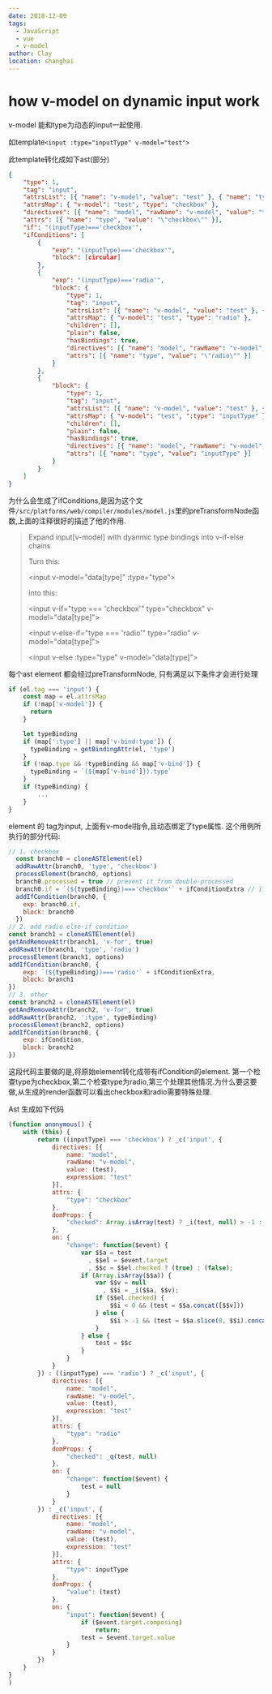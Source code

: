 ```yaml
---
date: 2018-12-09
tags:
  - JavaScript
  - vue
  - v-model
author: Clay
location: shanghai
---
```


# how v-model on dynamic input work

v-model 能和type为动态的input一起使用.

如template```<input :type="inputType" v-model="test">```

此template转化成如下ast(部分)

```json
{
    "type": 1,
    "tag": "input",
    "attrsList": [{ "name": "v-model", "value": "test" }, { "name": "type", "value": "checkbox" }],
    "attrsMap": { "v-model": "test", "type": "checkbox" },
    "directives": [{ "name": "model", "rawName": "v-model", "value": "test", "arg": null }],
    "attrs": [{ "name": "type", "value": "\"checkbox\"" }],
    "if": "(inputType)==='checkbox'",
    "ifConditions": [
        {
            "exp": "(inputType)==='checkbox'",
            "block": [circular]
        },
        {
            "exp": "(inputType)==='radio'",
            "block": {
                "type": 1,
                "tag": "input",
                "attrsList": [{ "name": "v-model", "value": "test" }, { "name": "type", "value": "radio" }],
                "attrsMap": { "v-model": "test", "type": "radio" },
                "children": [],
                "plain": false,
                "hasBindings": true,
                "directives": [{ "name": "model", "rawName": "v-model", "value": "test", "arg": null }],
                "attrs": [{ "name": "type", "value": "\"radio\"" }]
            }
        },
        {
            "block": {
                "type": 1,
                "tag": "input",
                "attrsList": [{ "name": "v-model", "value": "test" }, { "name": ":type", "value": "inputType" }],
                "attrsMap": { "v-model": "test", ":type": "inputType" },
                "children": [],
                "plain": false,
                "hasBindings": true,
                "directives": [{ "name": "model", "rawName": "v-model", "value": "test", "arg": null }],
                "attrs": [{ "name": "type", "value": "inputType" }]
            }
        }
    ]
}

```

为什么会生成了ifConditions,是因为这个文件```/src/platforms/web/compiler/modules/model.js```里的preTransformNode函数,上面的注释很好的描述了他的作用.

> Expand input[v-model] with dyanmic type bindings into v-if-else chains
>
> Turn this:
>
> <input v-model="data[type]" :type="type"\>
>
> into this:
>
> <input v-if="type === 'checkbox'" type="checkbox" v-model="data[type]"\>
>
> <input v-else-if="type === 'radio'" type="radio" v-model="data[type]"\>
>
> <input v-else :type="type" v-model="data[type]"\>

每个ast element 都会经过preTransformNode, 只有满足以下条件才会进行处理

```javascript
if (el.tag === 'input') {
    const map = el.attrsMap
    if (!map['v-model']) {
      return
    }

    let typeBinding
    if (map[':type'] || map['v-bind:type']) {
      typeBinding = getBindingAttr(el, 'type')
    }
    if (!map.type && !typeBinding && map['v-bind']) {
      typeBinding = `(${map['v-bind']}).type`
    }
    if (typeBinding) {
        ...
    }
}
```

element 的 tag为input, 上面有v-model指令,且动态绑定了type属性. 这个用例所执行的部分代码:

```javascript
// 1. checkbox
  const branch0 = cloneASTElement(el)
  addRawAttr(branch0, 'type', 'checkbox')
  processElement(branch0, options)
  branch0.processed = true // prevent it from double-processed
  branch0.if = `(${typeBinding})==='checkbox'` + ifConditionExtra // ifConditionExtra为''
  addIfCondition(branch0, {
    exp: branch0.if,
    block: branch0
  })
// 2. add radio else-if condition
const branch1 = cloneASTElement(el)
getAndRemoveAttr(branch1, 'v-for', true)
addRawAttr(branch1, 'type', 'radio')
processElement(branch1, options)
addIfCondition(branch0, {
    exp: `(${typeBinding})==='radio'` + ifConditionExtra,
    block: branch1
})
// 3. other
const branch2 = cloneASTElement(el)
getAndRemoveAttr(branch2, 'v-for', true)
addRawAttr(branch2, ':type', typeBinding)
processElement(branch2, options)
addIfCondition(branch0, {
    exp: ifCondition,
    block: branch2
})
```

这段代码主要做的是,将原始element转化成带有ifCondition的element. 第一个检查type为checkbox,第二个检查type为radio,第三个处理其他情况.为什么要这要做,从生成的render函数可以看出checkbox和radio需要特殊处理.

Ast 生成如下代码

```javascript
(function anonymous() {
    with (this) {
        return ((inputType) === 'checkbox') ? _c('input', {
            directives: [{
                name: "model",
                rawName: "v-model",
                value: (test),
                expression: "test"
            }],
            attrs: {
                "type": "checkbox"
            },
            domProps: {
                "checked": Array.isArray(test) ? _i(test, null) > -1 : (test)
            },
            on: {
                "change": function($event) {
                    var $$a = test
                      , $$el = $event.target
                      , $$c = $$el.checked ? (true) : (false);
                    if (Array.isArray($$a)) {
                        var $$v = null
                          , $$i = _i($$a, $$v);
                        if ($$el.checked) {
                            $$i < 0 && (test = $$a.concat([$$v]))
                        } else {
                            $$i > -1 && (test = $$a.slice(0, $$i).concat($$a.slice($$i + 1)))
                        }
                    } else {
                        test = $$c
                    }
                }
            }
        }) : ((inputType) === 'radio') ? _c('input', {
            directives: [{
                name: "model",
                rawName: "v-model",
                value: (test),
                expression: "test"
            }],
            attrs: {
                "type": "radio"
            },
            domProps: {
                "checked": _q(test, null)
            },
            on: {
                "change": function($event) {
                    test = null
                }
            }
        }) : _c('input', {
            directives: [{
                name: "model",
                rawName: "v-model",
                value: (test),
                expression: "test"
            }],
            attrs: {
                "type": inputType
            },
            domProps: {
                "value": (test)
            },
            on: {
                "input": function($event) {
                    if ($event.target.composing)
                        return;
                    test = $event.target.value
                }
            }
        })
    }
}
)
```